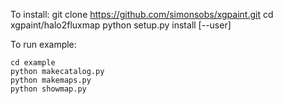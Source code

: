 To install:
    git clone https://github.com/simonsobs/xgpaint.git
    cd xgpaint/halo2fluxmap
    python setup.py install [--user]
    
To run example:

    cd example
    python makecatalog.py
    python makemaps.py
    python showmap.py
